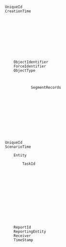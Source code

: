 
    
        UniqueId
        CreationTime
        
            
            
            
            
            
            
            
            
        
        
            ObjectIdentifier
            ForceIdentifier
            ObjectType
            
                

                    SegmentRecords
                    


                    
                    
                    
                    
                
            
        
    
    
        UniqueId
        ScenarioTime
        
            Entity
            
                TaskId
                
                
                
                
                
                
                
                
                
                
                
            
        
        
            ReportId
            ReportingEntity
            Receiver
            TimeStamp
           
        
            
            
        
    

